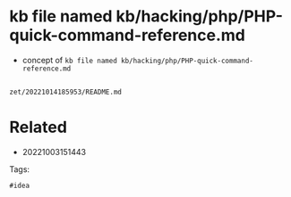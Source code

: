 # kb file named kb/hacking/php/PHP-quick-command-reference.md

- concept of `kb file named kb/hacking/php/PHP-quick-command-reference.md`

```
```

` zet/20221014185953/README.md `

# Related

- 20221003151443

Tags:

    #idea
